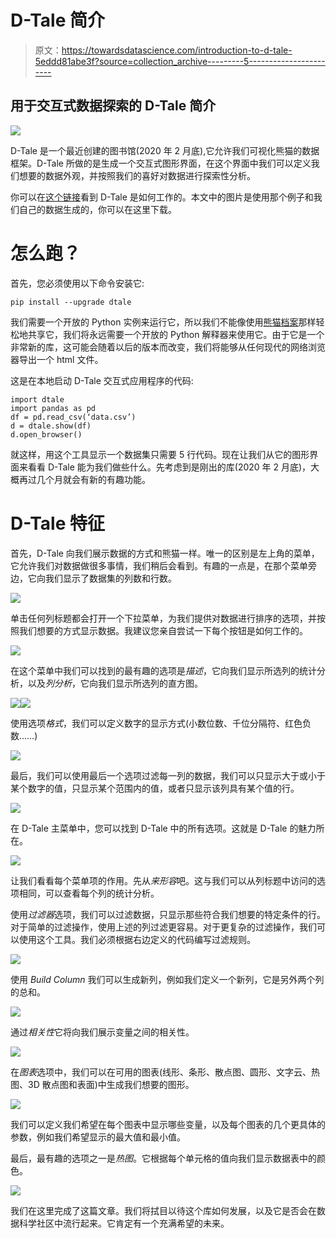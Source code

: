 # D-Tale 简介

> 原文：<https://towardsdatascience.com/introduction-to-d-tale-5eddd81abe3f?source=collection_archive---------5----------------------->

## 用于交互式数据探索的 D-Tale 简介

![](img/4c8b9907217a600a69f05da6afb64135.png)

D-Tale 是一个最近创建的图书馆(2020 年 2 月底),它允许我们可视化熊猫的数据框架。D-Tale 所做的是生成一个交互式图形界面，在这个界面中我们可以定义我们想要的数据外观，并按照我们的喜好对数据进行探索性分析。

你可以在[这个链接](http://andrewschonfeld.pythonanywhere.com/dtale/main/1)看到 D-Tale 是如何工作的。本文中的图片是使用那个例子和我们自己的数据生成的，你可以在这里下载。

# 怎么跑？

首先，您必须使用以下命令安装它:

```
pip install --upgrade dtale
```

我们需要一个开放的 Python 实例来运行它，所以我们不能像使用[熊猫档案](/exploratory-data-analysis-with-pandas-profiling-de3aae2ddff3)那样轻松地共享它，我们将永远需要一个开放的 Python 解释器来使用它。由于它是一个非常新的库，这可能会随着以后的版本而改变，我们将能够从任何现代的网络浏览器导出一个 html 文件。

这是在本地启动 D-Tale 交互式应用程序的代码:

```
import dtale
import pandas as pd
df = pd.read_csv(‘data.csv’)
d = dtale.show(df)
d.open_browser()
```

就这样，用这个工具显示一个数据集只需要 5 行代码。现在让我们从它的图形界面来看看 D-Tale 能为我们做些什么。先考虑到是刚出的库(2020 年 2 月底)，大概再过几个月就会有新的有趣功能。

# D-Tale 特征

首先，D-Tale 向我们展示数据的方式和熊猫一样。唯一的区别是左上角的菜单，它允许我们对数据做很多事情，我们稍后会看到。有趣的一点是，在那个菜单旁边，它向我们显示了数据集的列数和行数。

![](img/7f3fc4fb51fd100e5714b9f0ade5476a.png)

单击任何列标题都会打开一个下拉菜单，为我们提供对数据进行排序的选项，并按照我们想要的方式显示数据。我建议您亲自尝试一下每个按钮是如何工作的。

![](img/658040394082ce88d941926938b9e477.png)

在这个菜单中我们可以找到的最有趣的选项是*描述*，它向我们显示所选列的统计分析，以及*列分析*，它向我们显示所选列的直方图。

![](img/cedc59ee4f647d5afefd2c039d05bd9d.png)![](img/d629d743163083e870dceed8b8ed7025.png)

使用选项*格式*，我们可以定义数字的显示方式(小数位数、千位分隔符、红色负数……)

![](img/b0abae217172242770982bb3c378d547.png)

最后，我们可以使用最后一个选项过滤每一列的数据，我们可以只显示大于或小于某个数字的值，只显示某个范围内的值，或者只显示该列具有某个值的行。

![](img/f769be7d3eb0e53f53bf09eee88eabcf.png)

在 D-Tale 主菜单中，您可以找到 D-Tale 中的所有选项。这就是 D-Tale 的魅力所在。

![](img/31610b9e5ea542f50ea1ec46cfdecaa0.png)

让我们看看每个菜单项的作用。先从*来形容*吧。这与我们可以从列标题中访问的选项相同，可以查看每个列的统计分析。

使用*过滤器*选项，我们可以过滤数据，只显示那些符合我们想要的特定条件的行。对于简单的过滤操作，使用上述的列过滤更容易。对于更复杂的过滤操作，我们可以使用这个工具。我们必须根据右边定义的代码编写过滤规则。

![](img/e1ffb690a5b92a449aee7b25460a7db6.png)

使用 *Build Column* 我们可以生成新列，例如我们定义一个新列，它是另外两个列的总和。

![](img/b7d5f0aaa70f353800da412958667f77.png)

通过*相关性*它将向我们展示变量之间的相关性。

![](img/03d105451c9f5eb340766989ec298389.png)

在*图表*选项中，我们可以在可用的图表(线形、条形、散点图、圆形、文字云、热图、3D 散点图和表面)中生成我们想要的图形。

![](img/ea4ff9ac9534954f69662d3c74c4d4b9.png)

我们可以定义我们希望在每个图表中显示哪些变量，以及每个图表的几个更具体的参数，例如我们希望显示的最大值和最小值。

最后，最有趣的选项之一是*热图*。它根据每个单元格的值向我们显示数据表中的颜色。

![](img/3b6844184dd737b512c71961cc5e8fcc.png)

我们在这里完成了这篇文章。我们将拭目以待这个库如何发展，以及它是否会在数据科学社区中流行起来。它肯定有一个充满希望的未来。